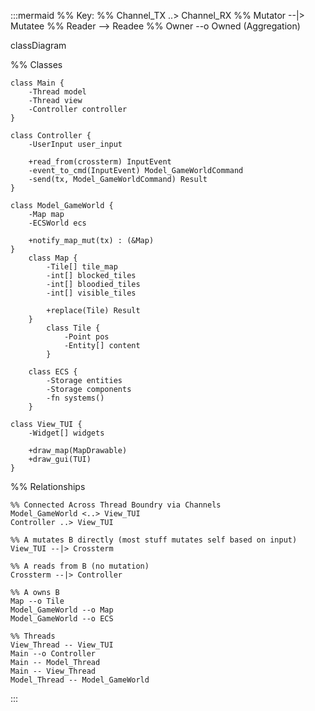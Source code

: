 :::mermaid
%% Key:
%% Channel_TX ..> Channel_RX
%% Mutator --|> Mutatee
%% Reader --> Readee
%% Owner --o Owned (Aggregation)



classDiagram

%% Classes

    class Main {
        -Thread model
        -Thread view
        -Controller controller
    }

    class Controller {
        -UserInput user_input

        +read_from(crossterm) InputEvent
        -event_to_cmd(InputEvent) Model_GameWorldCommand
        -send(tx, Model_GameWorldCommand) Result
    }

    class Model_GameWorld {
        -Map map
        -ECSWorld ecs
        
        +notify_map_mut(tx) : (&Map)
    }
        class Map {
            -Tile[] tile_map
            -int[] blocked_tiles
            -int[] bloodied_tiles
            -int[] visible_tiles

            +replace(Tile) Result
        }
            class Tile {
                -Point pos
                -Entity[] content
            }

        class ECS {
            -Storage entities
            -Storage components
            -fn systems()
        }

    class View_TUI {
        -Widget[] widgets

        +draw_map(MapDrawable)
        +draw_gui(TUI)
    }


%% Relationships


    %% Connected Across Thread Boundry via Channels
    Model_GameWorld <..> View_TUI
    Controller ..> View_TUI

    %% A mutates B directly (most stuff mutates self based on input)
    View_TUI --|> Crossterm

    %% A reads from B (no mutation)
    Crossterm --|> Controller

    %% A owns B
    Map --o Tile
    Model_GameWorld --o Map
    Model_GameWorld --o ECS

    %% Threads
    View_Thread -- View_TUI
    Main --o Controller
    Main -- Model_Thread
    Main -- View_Thread
    Model_Thread -- Model_GameWorld
:::